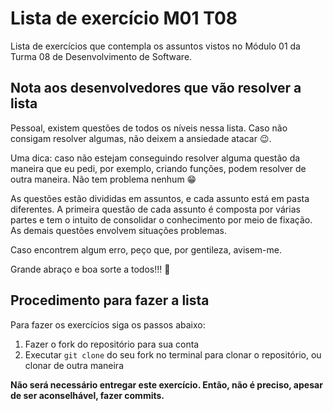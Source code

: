 # Lista de exercício M01 T08
Lista de exercícios que contempla os assuntos vistos no Módulo 01 da Turma 08 de Desenvolvimento de Software.

## Nota aos desenvolvedores que vão resolver a lista
Pessoal, existem questões de todos os níveis nessa lista. Caso não consigam resolver algumas, não deixem a ansiedade atacar 😉.

Uma dica: caso não estejam conseguindo resolver alguma questão da maneira que eu pedi, por exemplo, criando funções, podem resolver de outra maneira. Não tem problema nenhum 😁

As questões estão divididas em assuntos, e cada assunto está em pasta diferentes. A primeira questão de cada assunto é composta por várias partes e tem o intuito de consolidar o conhecimento por meio de fixação. As demais questões envolvem situações problemas.

Caso encontrem algum erro, peço que, por gentileza, avisem-me.

Grande abraço e boa sorte a todos!!! 👊

## Procedimento para fazer a lista
Para fazer os exercícios siga os passos abaixo:

1. Fazer o fork do repositório para sua conta
2. Executar `git clone` do seu fork no terminal para clonar o repositório, ou clonar de outra maneira

**Não será necessário entregar este exercício. Então, não é preciso, apesar de ser aconselhável, fazer commits.**